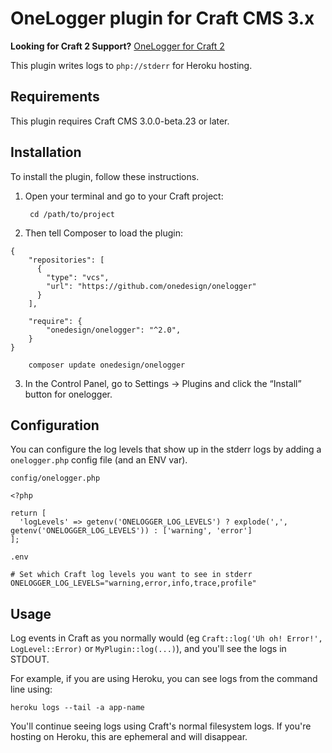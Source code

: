 # OneLogger plugin for Craft CMS 3.x

**Looking for Craft 2 Support?** [OneLogger for Craft 2](https://github.com/onedesign/onelogger/tree/v1)

This plugin writes logs to `php://stderr` for Heroku hosting.

## Requirements

This plugin requires Craft CMS 3.0.0-beta.23 or later.

## Installation

To install the plugin, follow these instructions.

1. Open your terminal and go to your Craft project:

        cd /path/to/project

2. Then tell Composer to load the plugin:

```
{
    "repositories": [
      {
        "type": "vcs",
        "url": "https://github.com/onedesign/onelogger"
      }
    ],

    "require": {
        "onedesign/onelogger": "^2.0",
    }
}
```
        composer update onedesign/onelogger

3. In the Control Panel, go to Settings → Plugins and click the “Install” button for onelogger.


## Configuration

You can configure the log levels that show up in the stderr logs by adding a `onelogger.php` config file (and an ENV var).

`config/onelogger.php`
```
<?php

return [
  'logLevels' => getenv('ONELOGGER_LOG_LEVELS') ? explode(',', getenv('ONELOGGER_LOG_LEVELS')) : ['warning', 'error']
];

```

`.env`
```
# Set which Craft log levels you want to see in stderr
ONELOGGER_LOG_LEVELS="warning,error,info,trace,profile"
```


## Usage

Log events in Craft as you normally would (eg `Craft::log('Uh oh! Error!', LogLevel::Error)` or `MyPlugin::log(...)`), and you'll see the logs in STDOUT.

For example, if you are using Heroku, you can see logs from the command line using:

```
heroku logs --tail -a app-name
```

You'll continue seeing logs using Craft's normal filesystem logs. If you're hosting on Heroku, this are ephemeral and will disappear.


